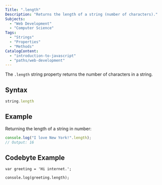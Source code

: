 ```yaml
---
Title: ".length"
Description: "Returns the length of a string (number of characters)."
Subjects:
  - "Web Development"
  - "Computer Science"
Tags:
  - "Strings"
  - "Properties"
  - "Methods"
CatalogContent:
  - "introduction-to-javascript"
  - "paths/web-development"
---
```


The `.length` string property returns the number of characters in a string.

## Syntax

```js
string.length
```

## Example

Returning the length of a string in number:

```js
console.log("I love New York!".length);
// Output: 16
```

## Codebyte Example

```codebyte/js
var greeting = 'Hi internet.';

console.log(greeting.length);
```
